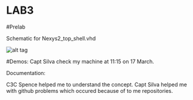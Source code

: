 LAB3
====

#Prelab

Schematic for Nexys2_top_shell.vhd

![alt tag](http://s23.postimg.org/v34a5b3ej/2014_03_16_21_17_56.jpg)






#Demos:
Capt Silva check my machine at 11:15 on 17 March.


Documentation:

C3C Spence helped me to understand the concept. Capt Silva helped me with github problems which occured because of to me repositories.


